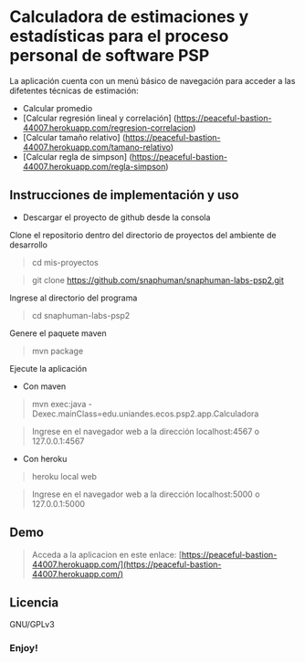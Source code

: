 # Calculadora de estimaciones y estadísticas para el proceso personal de software PSP

La aplicación cuenta con un menú básico de navegación para acceder a las difetentes técnicas de estimación:

* Calcular promedio
* [Calcular regresión lineal y correlación] (https://peaceful-bastion-44007.herokuapp.com/regresion-correlacion)
* [Calcular tamaño relativo] (https://peaceful-bastion-44007.herokuapp.com/tamano-relativo)
* [Calcular regla de simpson] (https://peaceful-bastion-44007.herokuapp.com/regla-simpson)

## Instrucciones de implementación y uso

* Descargar el proyecto de github desde la consola

Clone el repositorio dentro del directorio de proyectos del ambiente de desarrollo

> cd mis-proyectos

> git clone https://github.com/snaphuman/snaphuman-labs-psp2.git

Ingrese al directorio del programa

> cd snaphuman-labs-psp2

Genere el paquete maven

> mvn package

Ejecute la aplicación

* Con maven

> mvn exec:java -Dexec.mainClass=edu.uniandes.ecos.psp2.app.Calculadora

> Ingrese en el navegador web a la dirección localhost:4567 o 127.0.0.1:4567

* Con heroku

> heroku local web

> Ingrese en el navegador web a la dirección localhost:5000 o 127.0.0.1:5000

## Demo

> Acceda a la aplicacion en este enlace: [https://peaceful-bastion-44007.herokuapp.com/](https://peaceful-bastion-44007.herokuapp.com/)

## Licencia

GNU/GPLv3

### Enjoy!
